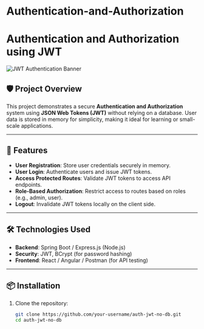 # Authentication-and-Authorization

# Authentication and Authorization using JWT

![JWT Authentication Banner](![rm373batch4-15](https://github.com/user-attachments/assets/349a14ec-c95b-4844-9c8a-00a96050780f))

## 🛡️ Project Overview

This project demonstrates a secure **Authentication and Authorization** system using **JSON Web Tokens (JWT)** without relying on a database. User data is stored in memory for simplicity, making it ideal for learning or small-scale applications.

---

## 🚀 Features

- **User Registration**: Store user credentials securely in memory.
- **User Login**: Authenticate users and issue JWT tokens.
- **Access Protected Routes**: Validate JWT tokens to access API endpoints.
- **Role-Based Authorization**: Restrict access to routes based on roles (e.g., admin, user).
- **Logout**: Invalidate JWT tokens locally on the client side.

---

## 🛠️ Technologies Used

- **Backend**: Spring Boot / Express.js (Node.js)
- **Security**: JWT, BCrypt (for password hashing)
- **Frontend**: React / Angular / Postman (for API testing)

---

## 📦 Installation

1. Clone the repository:
   ```bash
   git clone https://github.com/your-username/auth-jwt-no-db.git
   cd auth-jwt-no-db
